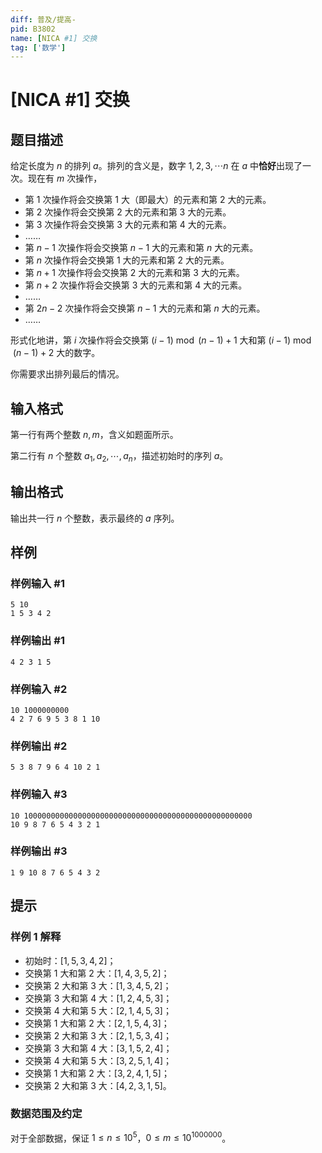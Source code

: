 ```yaml
---
diff: 普及/提高-
pid: B3802
name: [NICA #1] 交换
tag: ['数学']
---
```

# [NICA #1] 交换
## 题目描述

给定长度为 $n$ 的排列 $a$。排列的含义是，数字 $1,2,3,\cdots n$ 在 $a$ 中**恰好**出现了一次。现在有 $m$ 次操作，

- 第 $1$ 次操作将会交换第 $1$ 大（即最大）的元素和第 $2$ 大的元素。
- 第 $2$ 次操作将会交换第 $2$ 大的元素和第 $3$ 大的元素。
- 第 $3$ 次操作将会交换第 $3$ 大的元素和第 $4$ 大的元素。
- ……
- 第 $n-1$ 次操作将会交换第 $n-1$ 大的元素和第 $n$ 大的元素。
- 第 $n$ 次操作将会交换第 $1$ 大的元素和第 $2$ 大的元素。
- 第 $n+1$ 次操作将会交换第 $2$ 大的元素和第 $3$ 大的元素。
- 第 $n+2$ 次操作将会交换第 $3$ 大的元素和第 $4$ 大的元素。
- ……
- 第 $2n-2$ 次操作将会交换第 $n-1$ 大的元素和第 $n$ 大的元素。
- ……

形式化地讲，第 $i$ 次操作将会交换第 $(i-1)\bmod (n-1)+1$ 大和第 $(i-1)\bmod (n-1)+2$ 大的数字。

你需要求出排列最后的情况。


## 输入格式

第一行有两个整数 $n,m$，含义如题面所示。

第二行有 $n$ 个整数 $a_1,a_2,\cdots,a_n$，描述初始时的序列 $a$。
## 输出格式

输出共一行 $n$ 个整数，表示最终的 $a$ 序列。
## 样例

### 样例输入 #1
```
5 10
1 5 3 4 2
```
### 样例输出 #1
```
4 2 3 1 5
```
### 样例输入 #2
```
10 1000000000
4 2 7 6 9 5 3 8 1 10
```
### 样例输出 #2
```
5 3 8 7 9 6 4 10 2 1

```
### 样例输入 #3
```
10 100000000000000000000000000000000000000000000000000
10 9 8 7 6 5 4 3 2 1
```
### 样例输出 #3
```
1 9 10 8 7 6 5 4 3 2

```
## 提示

### 样例 1 解释

- 初始时：$[1,5,3,4,2]$；
- 交换第 $1$ 大和第 $2$ 大：$[1,4,3,5,2]$；
- 交换第 $2$ 大和第 $3$ 大：$[1,3,4,5,2]$；
- 交换第 $3$ 大和第 $4$ 大：$[1,2,4,5,3]$；
- 交换第 $4$ 大和第 $5$ 大：$[2,1,4,5,3]$；
- 交换第 $1$ 大和第 $2$ 大：$[2,1,5,4,3]$；
- 交换第 $2$ 大和第 $3$ 大：$[2,1,5,3,4]$；
- 交换第 $3$ 大和第 $4$ 大：$[3,1,5,2,4]$；
- 交换第 $4$ 大和第 $5$ 大：$[3,2,5,1,4]$；
- 交换第 $1$ 大和第 $2$ 大：$[3,2,4,1,5]$；
- 交换第 $2$ 大和第 $3$ 大：$[4,2,3,1,5]$。

### 数据范围及约定

对于全部数据，保证 $1\le n\le 10^5$，$0\le m\le 10^{1000000}$。
